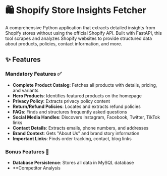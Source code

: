 # 🛍️ Shopify Store Insights Fetcher

A comprehensive Python application that extracts detailed insights from Shopify stores without using the official Shopify API. Built with FastAPI, this tool scrapes and analyzes Shopify websites to provide structured data about products, policies, contact information, and more.

## ✨ Features

### Mandatory Features ✅
- **Complete Product Catalog**: Fetches all products with details, pricing, and variants
- **Hero Products**: Identifies featured products on the homepage
- **Privacy Policy**: Extracts privacy policy content
- **Return/Refund Policies**: Locates and extracts refund policies
- **FAQs**: Finds and structures frequently asked questions
- **Social Media Handles**: Discovers Instagram, Facebook, Twitter, TikTok links
- **Contact Details**: Extracts emails, phone numbers, and addresses
- **Brand Context**: Gets "About Us" and brand story information
- **Important Links**: Finds order tracking, contact, blog links

### Bonus Features 🎉
- **Database Persistence**: Stores all data in MySQL database
- **Competitor Analysis